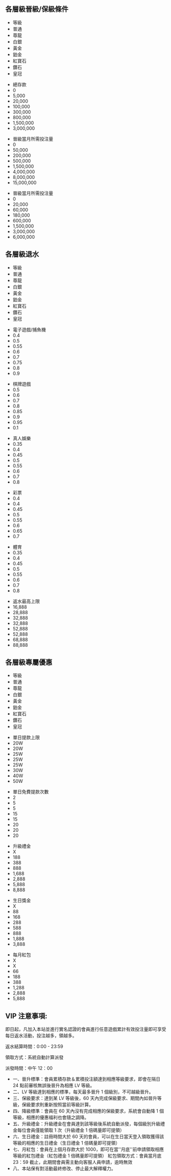 ## 各層級晉級/保級條件

  <div class="table">
    <ul class="vip_name">
      <li>
      等級
        <a ng-href="#" class="arr_l"></a>
        <a ng-href="#" class="arr_r"></a>
      </li>
      <li>普通</li>
      <li>尊龍</li>
      <li>白銀</li>
      <li>黃金</li>
      <li>鉑金</li>
      <li>紅寶石</li>
      <li>鑽石</li>
      <li>皇冠</li>
    </ul>
    <div class="vip_data">
      <div>
        <ul>
          <li>
            <span class="up">總存款</span>
          </li>
          <li>0</li>
          <li>5,000</li>
          <li>20,000</li>
          <li>100,000</li>
          <li>300,000</li>
          <li>800,000</li>
          <li>1,500,000</li>
          <li>3,000,000</li>
        </ul>
        <ul>
          <li>
            <span class="up">晉級當月所需投注量</span>
          </li>
          <li>0</li>
          <li>50,000</li>
          <li>200,000</li>
          <li>500,000</li>
          <li>1,500,000</li>
          <li>4,000,000</li>
          <li>8,000,000</li>
          <li>15,000,000</li>
        </ul>
        <ul>
          <li>
            <span class="up">晉級當月所需投注量</span>
          </li>
          <li>0</li>
          <li>20,000</li>
          <li>60,000</li>
          <li>180,000</li>
          <li>600,000</li>
          <li>1,500,000</li>
          <li>3,000,000</li>
          <li>6,000,000</li>
        </ul>
      </div>
    </div>
  </div>

## 各層級退水

  <div class="table">
    <ul class="vip_name">
      <li>
       等級
        <a ng-href="#" class="arr_l"></a>
        <a ng-href="#" class="arr_r"></a>
      </li>
     <li>普通</li>
      <li>尊龍</li>
      <li>白銀</li>
      <li>黃金</li>
      <li>鉑金</li>
      <li>紅寶石</li>
      <li>鑽石</li>
      <li>皇冠</li>
    </ul>
    <div class="vip_data">
      <div>
        <ul>
          <li>
            <span class="up">電子遊戲/捕魚機</span>
          </li>
          <li>0.4</li>
          <li>0.5</li>
          <li>0.55</li>
          <li>0.6</li>
          <li>0.7</li>
          <li>0.75</li>
          <li>0.8</li>
          <li>0.9</li>
        </ul>
        <ul>
          <li>
            <span class="up w100">棋牌遊戲</span>
          </li>
          <li>0.5</li>
          <li>0.6</li>
          <li>0.7</li>
          <li>0.8</li>
          <li>0.85</li>
          <li>0.9</li>
          <li>0.95</li>
          <li>0.1</li>
        </ul>
        <ul>
          <li>
            <span class="up w100">真人娛樂</span>
          </li>
          <li>0.35</li>
          <li>0.4</li>
          <li>0.45</li>
          <li>0.5</li>
          <li>0.55</li>
          <li>0.6</li>
          <li>0.7</li>
          <li>0.8</li>
        </ul>
         <ul>
          <li>
            <span class="up w100">彩票</span>
          </li>
          <li>0.4</li>
          <li>0.4</li>
          <li>0.45</li>
          <li>0.5</li>
          <li>0.55</li>
          <li>0.6</li>
          <li>0.65</li>
          <li>0.7</li>
        </ul>
        <ul>
          <li>
            <span class="up">體育</span>
          </li>
          <li>0.35</li>
          <li>0.4</li>
          <li>0.45</li>
          <li>0.5</li>
          <li>0.55</li>
          <li>0.6</li>
          <li>0.7</li>
          <li>0.8</li>
        </ul>
         <ul>
          <li>
            <span class="up">返水最高上限</span>
          </li>
          <li>16,888</li>
          <li>28,888</li>
          <li>32,888</li>
          <li>32,888</li>
          <li>52,888</li>
          <li>52,888</li>
          <li>68,888</li>
          <li>88,888</li>
        </ul>
      </div>
    </div>
  </div>

## 各層級專屬優惠

  <div class="table">
    <ul class="vip_name">
      <li>
        等級
        <a ng-href="#" class="arr_l"></a>
        <a ng-href="#" class="arr_r"></a>
      </li>
      <li>普通</li>
      <li>尊龍</li>
      <li>白銀</li>
      <li>黃金</li>
      <li>鉑金</li>
      <li>紅寶石</li>
      <li>鑽石</li>
      <li>皇冠</li>
    </ul>
    <div class="vip_data">
      <div>
        <ul>
          <li>
            <span class="up w100">單日提款上限</span>
          </li>
          <li>20W</li>
          <li>20W</li>
          <li>25W</li>
          <li>25W</li>
          <li>25W</li>
          <li>30W</li>
          <li>40W</li>
          <li>50W</li>
        </ul>
        <ul>
          <li>
            <span class="up w100">單日免費提款次數</span>
          </li>
          <li>2</li>
          <li>5</li>
          <li>5</li>
          <li>15</li>
          <li>15</li>
          <li>20</li>
          <li>20</li>
          <li>20</li>
        </ul>
        <ul>
          <li>
            <span class="up">升級禮金</span>
          </li>
          <li>X</li>
          <li>188</li>
          <li>388</li>
          <li>888</li>
          <li>1,688</li>
          <li>2,888</li>
          <li>5,888</li>
          <li>8,888</li>
        </ul>
         <ul>
          <li>
            <span class="up">生日獎金</span>
          </li>
          <li>X</li>
          <li>88</li>
          <li>168</li>
          <li>288</li>
          <li>588</li>
          <li>888</li>
          <li>1,888</li>
          <li>3,888</li>
        </ul>
         <ul>
          <li>
            <span class="up">每月紅包</span>
          </li>
          <li>X</li>
          <li>X</li>
          <li>66</li>
          <li>188</li>
          <li>388</li>
          <li>1,288</li>
          <li>2,888</li>
          <li>5,888</li>
        </ul>
      </div>
    </div>
  </div>

<div class="notice">

## VIP 注意事項:

即日起，凡加入本站並進行實名認證的會員進行任意遊戲累計有效投注量即可享受每日返水活動，投注越多，領越多。

返水結算時間：0:00 - 23:59

領取方式：系統自動計算派發

派發時間：中午 12：00

- 一、晉升標準：會員累積存款＆累積投注額達到相應等級要求，即會在隔日 24 點前審核無誤後晉升為相應 LV 等級。
- 二、LV 等級達到相應的標準，每天最多晉升 1 個級別，不可越級晉升。
- 三、保級要求：達到某 LV 等級後，60 天內完成保級要求、期間內如晉升等級，保級要求則重新按照當前等級計算。
- 四、降級標準：會員在 60 天內沒有完成相應的保級要求，系統會自動降 1 個等級，相應的優惠福利也會隨之調降。
- 五、升級禮金：升級禮金在會員達到該等級後系統自動派發，每個級別升級禮金每位會員僅能領取 1 次（升級禮金 1 倍碼量即可提領）
- 六、生日禮金：註冊時間大於 60 天的會員，可以在生日當天登入領取獲得該等級的相應的生日禮金（生日禮金 1 倍碼量即可提領）
- 七、月紅包：會員在上個月存款大於 1000，即可在當''月底''前申請領取相應等級的紅包禮金（紅包禮金 1 倍碼量即可提領）
  紅包領取方式：會員當月底 23：59 截止，此期間會員需主動向客服人員申請，逾時無效
- 八、本站保有對活動最終修改、停止最大解釋權力。

</div>

